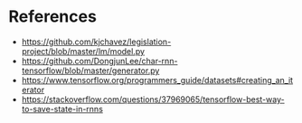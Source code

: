# References

* https://github.com/kjchavez/legislation-project/blob/master/lm/model.py
* https://github.com/DongjunLee/char-rnn-tensorflow/blob/master/generator.py
* https://www.tensorflow.org/programmers_guide/datasets#creating_an_iterator
* https://stackoverflow.com/questions/37969065/tensorflow-best-way-to-save-state-in-rnns

